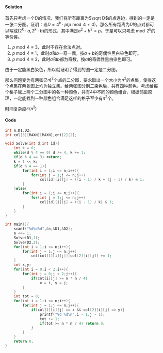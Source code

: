 #### Solution
首先只考虑一个$D$的情况，我们将所有距离为$\sqrt D$的点连边，得到的一定是一张二分图。证明：设$D=4^k\cdot p(p \bmod 4 \neq 0)$，那么所有距离为$D$的点对都可以写成$(2^k\cdot a,2^k \cdot b)$的形式，其中满足$a^2+b^2=p$。于是可以只考虑$\bmod 2^k$的等价类。
1. $p\bmod 4 \equiv 3$，此时不存在合法点对。
2. $p\bmod 4 \equiv 1$，此时$a$和$b$一奇一偶，按$a+b$的奇偶性黑白染色即可。
3. $p\bmod 4 \equiv 2$，此时$a$和$b$都为奇数，按$a$的奇偶性黑白染色即可。

由于一定能黑白染色，所以就证明了得到的图一定是二分图。

那么问题变为有两张$(2n)^2$个点的二分图，要求取出一个大小为$n^2$的点集，使得这个点集在两张图上均为独立集。给两张图分别二染色后，共有四种颜色，考虑给每个格子赋上两个二分图中的各一种颜色，共有$4$中不同的颜色组合，根据鸽巢原理，一定能找到一种颜色组合满足这样的格子至少有$n^2$个。

时间复杂度$\mathcal O(n^2)$
#### Code
```cpp
int n,D1,D2;
int col[3][MAXN][MAXN],cnt[2][2];

void Solve(int d,int id){
    int k = 0;
    while(d % 4 == 0) d /= 4, k += 1;
    if(d % 4 == 3) return;
    k = 1 << k;
    if(d % 4 == 1){
        for(int i = 1;i <= n;i++){
            for(int j = 1;j <= n;j++)
                col[id][i][j] = ((i - 1) / k + (j - 1) / k) & 1;
        }
    }else{
        for(int i = 1;i <= n;i++){
            for(int j = 1;j <= n;j++)
                col[id][i][j] = ((i - 1) / k) & 1;
        }
    }
}

int main(){
    scanf("%d%d%d",&n,&D1,&D2);
    n <<= 1;
    Solve(D1,1);
    Solve(D2,2);
    for(int i = 1;i <= n;i++){
        for(int j = 1;j <= n;j++)
            cnt[col[1][i][j]][col[2][i][j]] += 1;
    } 
    int x,y;
    for(int i = 0;i < 2;i++){
        for(int j = 0;j < 2;j++){
            if(cnt[i][j] >= n * n / 4)
                x = i, y = j;
        }
    }
    int tot = 0;
    for(int i = 1;i <= n;i++){
        for(int j = 1;j <= n;j++){
            if(col[1][i][j] == x && col[2][i][j] == y){
                printf("%d %d\n",i - 1,j - 1);
                tot += 1;
                if(tot >= n * n / 4) return 0;
            }
        }
    }
    return 0;
}
```